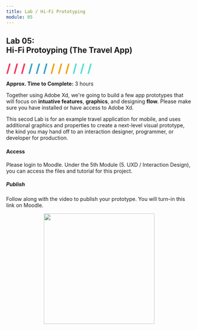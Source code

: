 ```yaml
---
title: Lab / Hi-Fi Prototyping
module: 05
---
```


## Lab 05:<br />Hi-Fi Protoyping (The Travel App)
<span style="color: #FC315A; font-size: xx-large; font-weight: bold">/ / / </span>
<span style="color: #33A3C1; font-size: xx-large; font-weight: bold">/ / / </span>
<span style="color: #F5A205; font-size: xx-large; font-weight: bold">/ / / </span>
<span style="color: #53DFD3; font-size: xx-large; font-weight: bold">/ / /</span>

**Approx. Time to Complete:** 3 hours

Together using Adobe Xd, we're going to build a few app prototypes that will focus on **intuative features**, **graphics**, and designing **flow.** Please make sure you have installed or have access to Adobe Xd.

This secod Lab is for an example travel application for mobile, and uses additional graphics and properties to create a next-level visual prototype, the kind you may hand off to an interaction designer, programmer, or developer for production.

#### Access

Please login to Moodle. Under the 5th Module (5. UXD / Interaction Design), you can access the files and tutorial for this project.


##### Publish
Follow along with the video to publish your prototype. You will turn-in this link on Moodle.
<p align="center"><img src="../imgs/xd-tut-publish.jpg" style="width: 300px;" /></p>
